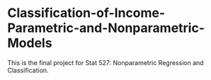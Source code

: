 # Classification-of-Income-Parametric-and-Nonparametric-Models
This is the final project for Stat 527: Nonparametric Regression and Classification.

